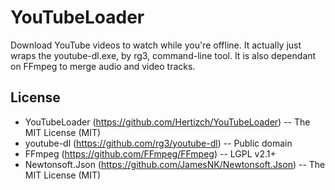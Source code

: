 # YouTubeLoader
Download YouTube videos to watch while you're offline. It actually just wraps the youtube-dl.exe, by rg3, command-line tool. It is also dependant on FFmpeg to merge audio and video tracks.

## License
- YouTubeLoader (https://github.com/Hertizch/YouTubeLoader) -- The MIT License (MIT)
- youtube-dl (https://github.com/rg3/youtube-dl) -- Public domain
- FFmpeg (https://github.com/FFmpeg/FFmpeg) -- LGPL v2.1+
- Newtonsoft.Json (https://github.com/JamesNK/Newtonsoft.Json) -- The MIT License (MIT)
